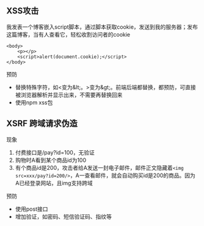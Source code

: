 ## XSS攻击

我发表一个博客嵌入script脚本，通过脚本获取cookie，发送到我的服务器；发布这篇博客，当有人查看它，轻松收割访问者的cookie

```
<body>
	<p></p>
	<script>alert(document.cookie);</script>
</body>
```

预防

* 替换特殊字符，如<变为\&lt;。>变为\&gt;。前端后端都替换，都预防，可直接被浏览器解析并显示出来，不需要再替换回来
* 使用npm xss包

## XSRF 跨域请求伪造

现象

1. 付费接口是/pay?id=100，无验证
2. 购物时A看到某个商品id为100
3. 有个商品id是200，攻击者给A发送一封电子邮件，邮件正文隐藏着`<img src=xxx/pay?id=200/>`，A一查看邮件，就会自动购买id是200的商品。因为A已经登录网站，且img支持跨域

预防

* 使用post接口
* 增加验证，如密码、短信验证码、指纹等